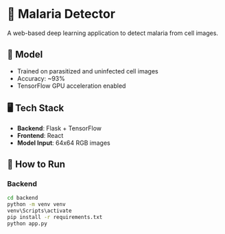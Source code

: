 # 🦠 Malaria Detector

A web-based deep learning application to detect malaria from cell images.

## 🧠 Model
- Trained on parasitized and uninfected cell images
- Accuracy: ~93%
- TensorFlow GPU acceleration enabled

## 🖥 Tech Stack
- **Backend**: Flask + TensorFlow
- **Frontend**: React
- **Model Input**: 64x64 RGB images

## 🧪 How to Run

### Backend
```bash
cd backend
python -m venv venv
venv\Scripts\activate
pip install -r requirements.txt
python app.py
